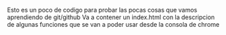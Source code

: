 Esto es un poco de codigo para probar las pocas cosas que vamos aprendiendo de git/github
Va a contener un index.html con la descripcion de algunas funciones que se van a poder usar desde la consola de chrome